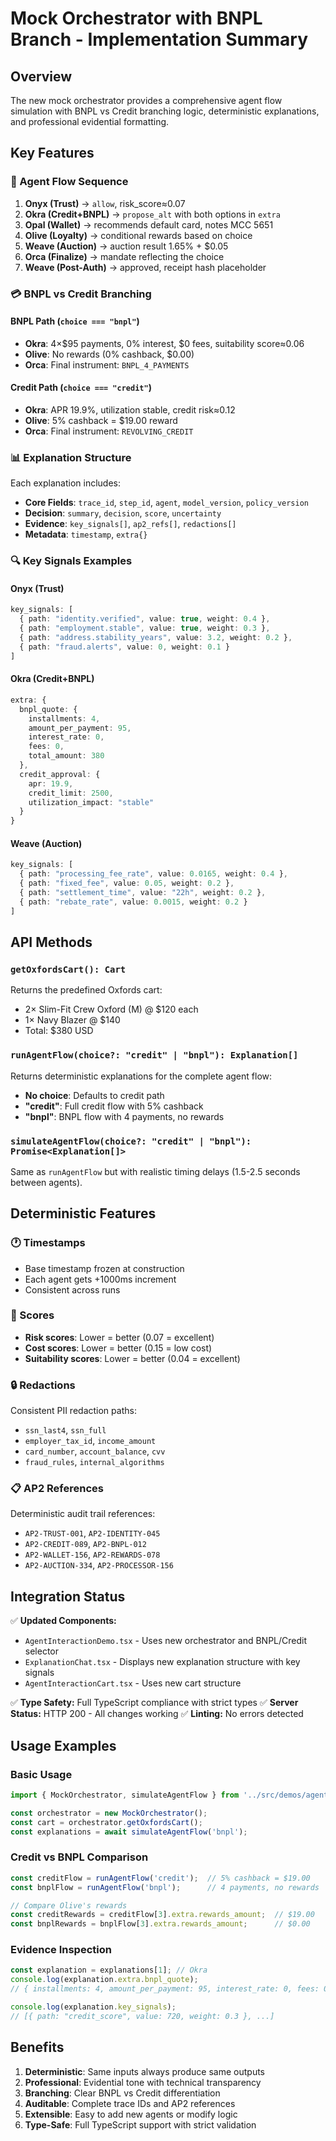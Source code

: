 # Mock Orchestrator with BNPL Branch - Implementation Summary

## Overview
The new mock orchestrator provides a comprehensive agent flow simulation with BNPL vs Credit branching logic, deterministic explanations, and professional evidential formatting.

## Key Features

### 🔄 Agent Flow Sequence
1. **Onyx (Trust)** → `allow`, risk_score≈0.07
2. **Okra (Credit+BNPL)** → `propose_alt` with both options in `extra`
3. **Opal (Wallet)** → recommends default card, notes MCC 5651
4. **Olive (Loyalty)** → conditional rewards based on choice
5. **Weave (Auction)** → auction result 1.65% + $0.05
6. **Orca (Finalize)** → mandate reflecting the choice
7. **Weave (Post-Auth)** → approved, receipt hash placeholder

### 💳 BNPL vs Credit Branching

#### BNPL Path (`choice === "bnpl"`)
- **Okra**: 4×$95 payments, 0% interest, $0 fees, suitability score≈0.06
- **Olive**: No rewards (0% cashback, $0.00)
- **Orca**: Final instrument: `BNPL_4_PAYMENTS`

#### Credit Path (`choice === "credit"`)
- **Okra**: APR 19.9%, utilization stable, credit risk≈0.12
- **Olive**: 5% cashback = $19.00 reward
- **Orca**: Final instrument: `REVOLVING_CREDIT`

### 📊 Explanation Structure

Each explanation includes:
- **Core Fields**: `trace_id`, `step_id`, `agent`, `model_version`, `policy_version`
- **Decision**: `summary`, `decision`, `score`, `uncertainty`
- **Evidence**: `key_signals[]`, `ap2_refs[]`, `redactions[]`
- **Metadata**: `timestamp`, `extra{}`

### 🔍 Key Signals Examples

#### Onyx (Trust)
```typescript
key_signals: [
  { path: "identity.verified", value: true, weight: 0.4 },
  { path: "employment.stable", value: true, weight: 0.3 },
  { path: "address.stability_years", value: 3.2, weight: 0.2 },
  { path: "fraud.alerts", value: 0, weight: 0.1 }
]
```

#### Okra (Credit+BNPL)
```typescript
extra: {
  bnpl_quote: {
    installments: 4,
    amount_per_payment: 95,
    interest_rate: 0,
    fees: 0,
    total_amount: 380
  },
  credit_approval: {
    apr: 19.9,
    credit_limit: 2500,
    utilization_impact: "stable"
  }
}
```

#### Weave (Auction)
```typescript
key_signals: [
  { path: "processing_fee_rate", value: 0.0165, weight: 0.4 },
  { path: "fixed_fee", value: 0.05, weight: 0.2 },
  { path: "settlement_time", value: "22h", weight: 0.2 },
  { path: "rebate_rate", value: 0.0015, weight: 0.2 }
]
```

## API Methods

### `getOxfordsCart(): Cart`
Returns the predefined Oxfords cart:
- 2× Slim-Fit Crew Oxford (M) @ $120 each
- 1× Navy Blazer @ $140
- Total: $380 USD

### `runAgentFlow(choice?: "credit" | "bnpl"): Explanation[]`
Returns deterministic explanations for the complete agent flow:
- **No choice**: Defaults to credit path
- **"credit"**: Full credit flow with 5% cashback
- **"bnpl"**: BNPL flow with 4 payments, no rewards

### `simulateAgentFlow(choice?: "credit" | "bnpl"): Promise<Explanation[]>`
Same as `runAgentFlow` but with realistic timing delays (1.5-2.5 seconds between agents).

## Deterministic Features

### 🕐 Timestamps
- Base timestamp frozen at construction
- Each agent gets +1000ms increment
- Consistent across runs

### 🎯 Scores
- **Risk scores**: Lower = better (0.07 = excellent)
- **Cost scores**: Lower = better (0.15 = low cost)
- **Suitability scores**: Lower = better (0.04 = excellent)

### 🔒 Redactions
Consistent PII redaction paths:
- `ssn_last4`, `ssn_full`
- `employer_tax_id`, `income_amount`
- `card_number`, `account_balance`, `cvv`
- `fraud_rules`, `internal_algorithms`

### 📋 AP2 References
Deterministic audit trail references:
- `AP2-TRUST-001`, `AP2-IDENTITY-045`
- `AP2-CREDIT-089`, `AP2-BNPL-012`
- `AP2-WALLET-156`, `AP2-REWARDS-078`
- `AP2-AUCTION-334`, `AP2-PROCESSOR-156`

## Integration Status

✅ **Updated Components:**
- `AgentInteractionDemo.tsx` - Uses new orchestrator and BNPL/Credit selector
- `ExplanationChat.tsx` - Displays new explanation structure with key signals
- `AgentInteractionCart.tsx` - Uses new cart structure

✅ **Type Safety:** Full TypeScript compliance with strict types
✅ **Server Status:** HTTP 200 - All changes working
✅ **Linting:** No errors detected

## Usage Examples

### Basic Usage
```typescript
import { MockOrchestrator, simulateAgentFlow } from '../src/demos/agent/mockOrchestrator';

const orchestrator = new MockOrchestrator();
const cart = orchestrator.getOxfordsCart();
const explanations = await simulateAgentFlow('bnpl');
```

### Credit vs BNPL Comparison
```typescript
const creditFlow = runAgentFlow('credit');  // 5% cashback = $19.00
const bnplFlow = runAgentFlow('bnpl');      // 4 payments, no rewards

// Compare Olive's rewards
const creditRewards = creditFlow[3].extra.rewards_amount;  // $19.00
const bnplRewards = bnplFlow[3].extra.rewards_amount;      // $0.00
```

### Evidence Inspection
```typescript
const explanation = explanations[1]; // Okra
console.log(explanation.extra.bnpl_quote);
// { installments: 4, amount_per_payment: 95, interest_rate: 0, fees: 0 }

console.log(explanation.key_signals);
// [{ path: "credit_score", value: 720, weight: 0.3 }, ...]
```

## Benefits

1. **Deterministic**: Same inputs always produce same outputs
2. **Professional**: Evidential tone with technical transparency
3. **Branching**: Clear BNPL vs Credit differentiation
4. **Auditable**: Complete trace IDs and AP2 references
5. **Extensible**: Easy to add new agents or modify logic
6. **Type-Safe**: Full TypeScript support with strict validation








